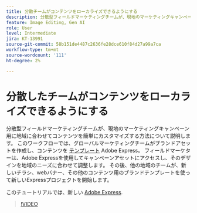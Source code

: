 ```yaml
---
title: 分散チームがコンテンツをローカライズできるようにする
description: 分散型フィールドマーケティングチームが、現地のマーケティングキャンペーン用に地域に合わせてコンテンツを簡単にカスタマイズする方法について説明します
feature: Image Editing, Gen AI
role: User
level: Intermediate
jira: KT-13991
source-git-commit: 58b151de4487c2636fe28dce610f84d27a99a7ca
workflow-type: tm+mt
source-wordcount: '111'
ht-degree: 2%

---
```


# 分散したチームがコンテンツをローカライズできるようにする

分散型フィールドマーケティングチームが、現地のマーケティングキャンペーン用に地域に合わせてコンテンツを簡単にカスタマイズする方法について説明します。 このワークフローでは、グローバルマーケティングチームがブランドアセットを作成し、コンテンツを [テンプレート](create-templates.md) Adobe Express。 フィールドマーケターは、Adobe Expressを使用してキャンペーンアセットにアクセスし、そのデザインを地域のニーズに合わせて調整します。 その後、他の地域のチームが、新しいチラシ、webバナー、その他のコンテンツ用のブランドテンプレートを使って新しいExpressプロジェクトを開始します。

このチュートリアルでは、新しい [Adobe Express](https://www.adobe.com/express/).

>[!VIDEO](https://video.tv.adobe.com/v/3424391?quality=12&learn=on&hidetitle=true)
